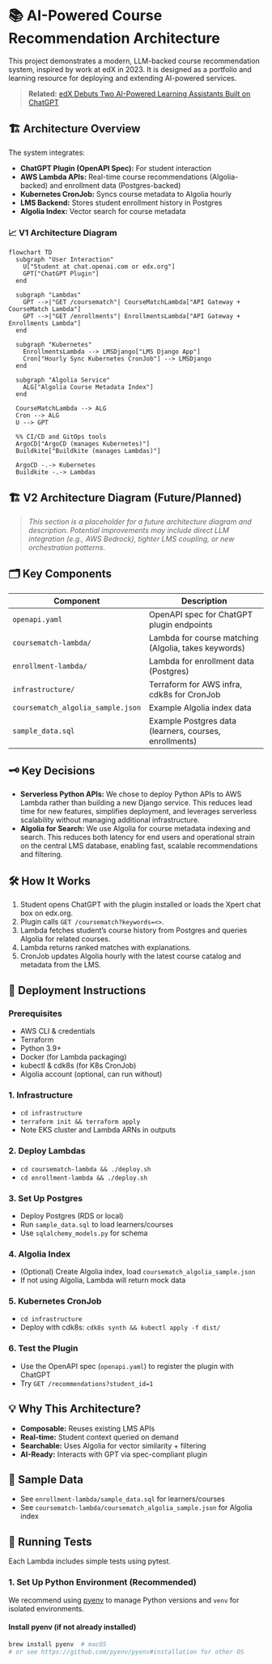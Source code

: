 # 📚 AI-Powered Course Recommendation Architecture

This project demonstrates a modern, LLM-backed course recommendation system, inspired by work at edX in 2023. It is designed as a portfolio and learning resource for deploying and extending AI-powered services.

> **Related:** [edX Debuts Two AI-Powered Learning Assistants Built on ChatGPT](https://press.edx.org/edx-debuts-two-ai-powered-learning-assistants-built-on-chatgpt)

## 🏗️ Architecture Overview

The system integrates:
- **ChatGPT Plugin (OpenAPI Spec):** For student interaction
- **AWS Lambda APIs:** Real-time course recommendations (Algolia-backed) and enrollment data (Postgres-backed)
- **Kubernetes CronJob:** Syncs course metadata to Algolia hourly
- **LMS Backend:** Stores student enrollment history in Postgres
- **Algolia Index:** Vector search for course metadata

### 📈 V1 Architecture Diagram

```mermaid
flowchart TD
  subgraph "User Interaction"
    U["Student at chat.openai.com or edx.org"]
    GPT["ChatGPT Plugin"]
  end

  subgraph "Lambdas"
    GPT -->|"GET /coursematch"| CourseMatchLambda["API Gateway + CourseMatch Lambda"]
    GPT -->|"GET /enrollments"| EnrollmentsLambda["API Gateway + Enrollments Lambda"]
  end

  subgraph "Kubernetes"
    EnrollmentsLambda --> LMSDjango["LMS Django App"]
    Cron["Hourly Sync Kubernetes CronJob"] --> LMSDjango
  end

  subgraph "Algolia Service"
    ALG["Algolia Course Metadata Index"]
  end

  CourseMatchLambda --> ALG
  Cron --> ALG
  U --> GPT

  %% CI/CD and GitOps tools
  ArgoCD["ArgoCD (manages Kubernetes)"]
  Buildkite["Buildkite (manages Lambdas)"]

  ArgoCD -.-> Kubernetes
  Buildkite -.-> Lambdas
```

## 🏗️ V2 Architecture Diagram (Future/Planned)

> _This section is a placeholder for a future architecture diagram and description. Potential improvements may include direct LLM integration (e.g., AWS Bedrock), tighter LMS coupling, or new orchestration patterns._

## 🗂️ Key Components

| Component                | Description                                      |
|-------------------------|--------------------------------------------------|
| `openapi.yaml`          | OpenAPI spec for ChatGPT plugin endpoints        |
| `coursematch-lambda/`| Lambda for course matching (Algolia, takes keywords)      |
| `enrollment-lambda/`    | Lambda for enrollment data (Postgres)            |
| `infrastructure/`       | Terraform for AWS infra, cdk8s for CronJob       |
| `coursematch_algolia_sample.json`   | Example Algolia index data                       |
| `sample_data.sql`       | Example Postgres data (learners, courses, enrollments) |

## 🗝️ Key Decisions

- **Serverless Python APIs:** We chose to deploy Python APIs to AWS Lambda rather than building a new Django service. This reduces lead time for new features, simplifies deployment, and leverages serverless scalability without managing additional infrastructure.
- **Algolia for Search:** We use Algolia for course metadata indexing and search. This reduces both latency for end users and operational strain on the central LMS database, enabling fast, scalable recommendations and filtering.

## 🛠️ How It Works
1. Student opens ChatGPT with the plugin installed or loads the Xpert chat box on edx.org.
2. Plugin calls `GET /coursematch?keywords=<>`.
3. Lambda fetches student’s course history from Postgres and queries Algolia for related courses.
4. Lambda returns ranked matches with explanations.
5. CronJob updates Algolia hourly with the latest course catalog and metadata from the LMS.

## 🚀 Deployment Instructions

### Prerequisites
- AWS CLI & credentials
- Terraform
- Python 3.9+
- Docker (for Lambda packaging)
- kubectl & cdk8s (for K8s CronJob)
- Algolia account (optional, can run without)

### 1. Infrastructure
- `cd infrastructure`
- `terraform init && terraform apply`
- Note EKS cluster and Lambda ARNs in outputs

### 2. Deploy Lambdas
- `cd coursematch-lambda && ./deploy.sh`
- `cd enrollment-lambda && ./deploy.sh`

### 3. Set Up Postgres
- Deploy Postgres (RDS or local)
- Run `sample_data.sql` to load learners/courses
- Use `sqlalchemy_models.py` for schema

### 4. Algolia Index
- (Optional) Create Algolia index, load `coursematch_algolia_sample.json`
- If not using Algolia, Lambda will return mock data

### 5. Kubernetes CronJob
- `cd infrastructure`
- Deploy with cdk8s: `cdk8s synth && kubectl apply -f dist/`

### 6. Test the Plugin
- Use the OpenAPI spec (`openapi.yaml`) to register the plugin with ChatGPT
- Try `GET /recommendations?student_id=1`

## 💡 Why This Architecture?
- **Composable:** Reuses existing LMS APIs
- **Real-time:** Student context queried on demand
- **Searchable:** Uses Algolia for vector similarity + filtering
- **AI-Ready:** Interacts with GPT via spec-compliant plugin

## 🧪 Sample Data
- See `enrollment-lambda/sample_data.sql` for learners/courses
- See `coursematch-lambda/coursematch_algolia_sample.json` for Algolia index

## 🧪 Running Tests

Each Lambda includes simple tests using pytest.

### 1. Set Up Python Environment (Recommended)

We recommend using [pyenv](https://github.com/pyenv/pyenv) to manage Python versions and `venv` for isolated environments.

#### Install pyenv (if not already installed)
```sh
brew install pyenv  # macOS
# or see https://github.com/pyenv/pyenv#installation for other OS
```